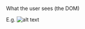 What the user sees (the DOM)

E.g.
![alt text](https://github.com/ajit-kumar-azad/training/raw/master/Developing-Apps-with-AngularJS/images/view.png "View")
